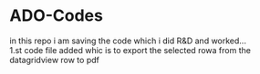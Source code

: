 # ADO-Codes
in this repo i am saving the code which i did R&amp;D and worked...<br>
1.st code file added whic is to export the selected rowa from the datagridview row to pdf<br>
